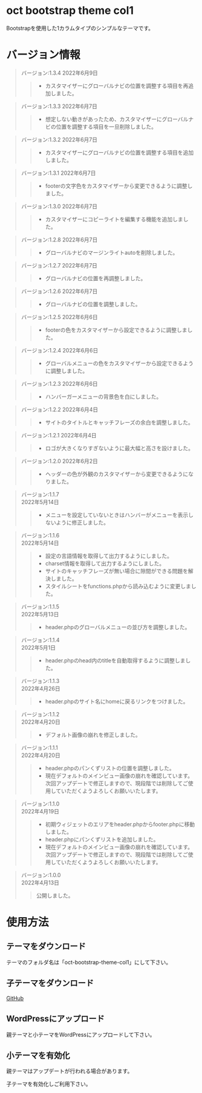 # oct bootstrap theme col1

Bootstrapを使用した1カラムタイプのシンプルなテーマです。

# バージョン情報

> バージョン:1.3.4
> 2022年6月9日
>> - カスタマイザーにグローバルナビの位置を調整する項目を再追加しました。

> バージョン:1.3.3
> 2022年6月7日
>> - 想定しない動きがあったため、カスタマイザーにグローバルナビの位置を調整する項目を一旦削除しました。

> バージョン:1.3.2
> 2022年6月7日
>> - カスタマイザーにグローバルナビの位置を調整する項目を追加しました。

> バージョン:1.3.1
> 2022年6月7日
>> - footerの文字色をカスタマイザーから変更できるように調整しました。

> バージョン:1.3.0
> 2022年6月7日
>> - カスタマイザーにコピーライトを編集する機能を追加しました。

> バージョン:1.2.8
> 2022年6月7日
>> - グローバルナビのマージンライトautoを削除しました。

> バージョン:1.2.7
> 2022年6月7日
>> - グローバルナビの位置を再調整しました。

> バージョン:1.2.6
> 2022年6月7日
>> - グローバルナビの位置を調整しました。

> バージョン:1.2.5
> 2022年6月6日
>> - footerの色をカスタマイザーから設定できるように調整しました。

> バージョン:1.2.4
> 2022年6月6日
>> - グローバルメニューの色をカスタマイザーから設定できるように調整しました。

> バージョン:1.2.3
> 2022年6月6日
>> - ハンバーガーメニューの背景色を白にしました。

> バージョン:1.2.2
> 2022年6月4日
>> - サイトのタイトルとキャッチフレーズの余白を調整しました。

> バージョン:1.2.1
> 2022年6月4日
>> - ロゴが大きくなりすぎないように最大幅と高さを設けました。

> バージョン:1.2.0
> 2022年6月2日
>> - ヘッダーの色が外観のカスタマイザーから変更できるようになりました。

> バージョン:1.1.7  
> 2022年5月14日
>> - メニューを設定していないときはハンバーがメニューを表示しないように修正しました。

> バージョン:1.1.6  
> 2022年5月14日
>> - 設定の言語情報を取得して出力するようにしました。
>> - charset情報を取得して出力するようにしました。
>> - サイトのキャッチフレーズが無い場合に隙間ができる問題を解決しました。
>> - スタイルシートをfunctions.phpから読み込むように変更しました。

> バージョン:1.1.5  
> 2022年5月13日
>> - header.phpのグローバルメニューの並び方を調整しました。

> バージョン:1.1.4  
> 2022年5月1日
>> - header.phpのhead内のtitleを自動取得するように調整しました。

> バージョン:1.1.3  
> 2022年4月26日
>> - header.phpのサイト名にhomeに戻るリンクをつけました。

> バージョン:1.1.2  
> 2022年4月20日
>> - デフォルト画像の崩れを修正しました。

> バージョン:1.1.1  
> 2022年4月20日
>> - header.phpのパンくずリストの位置を調整しました。
>> - 現在デフォルトのメインビュー画像の崩れを確認しています。  
次回アップデートで修正しますので、現段階では削除してご使用していただくようよろしくお願いいたします。

> バージョン:1.1.0  
> 2022年4月19日
>> - 初期ウィジェットのエリアをheader.phpからfooter.phpに移動しました。
>> - header.phpにパンくずリストを追加しました。
>> - 現在デフォルトのメインビュー画像の崩れを確認しています。  
次回アップデートで修正しますので、現段階では削除してご使用していただくようよろしくお願いいたします。

> バージョン:1.0.0  
> 2022年4月13日
>> 公開しました。

# 使用方法

## テーマをダウンロード

テーマのフォルダ名は「oct-bootstrap-theme-col1」にして下さい。

## 子テーマをダウンロード

[GitHub](https://github.com/feelings-for-peperoncino/oct-bootstrap-theme-col1-child)

## WordPressにアップロード

親テーマと小テーマをWordPressにアップロードして下さい。

## 小テーマを有効化

親テーマはアップデートが行われる場合があります。

子テーマを有効化しご利用下さい。